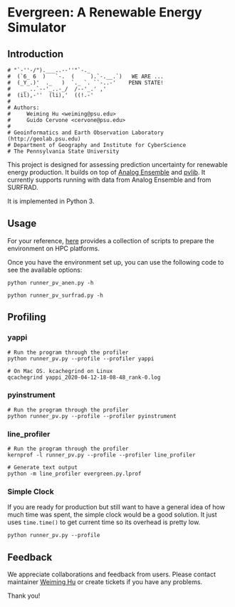 # Evergreen: A Renewable Energy Simulator

## Introduction

```
# "`-''-/").___..--''"`-._
#  (`6_ 6  )   `-.  (     ).`-.__.`)   WE ARE ...
#  (_Y_.)'  ._   )  `._ `. ``-..-'    PENN STATE!
#    _ ..`--'_..-_/  /--'_.' ,'
#  (il),-''  (li),'  ((!.-'
# 
# Authors: 
#     Weiming Hu <weiming@psu.edu>
#     Guido Cervone <cervone@psu.edu>
#
# Geoinformatics and Earth Observation Laboratory (http://geolab.psu.edu)
# Department of Geography and Institute for CyberScience
# The Pennsylvania State University
```

This project is designed for assessing prediction uncertainty for renewable energy production. It builds on top of [Analog Ensemble](https://weiming-hu.github.io/AnalogsEnsemble/) and [pvlib](https://pvlib-python.readthedocs.io/en/stable/). It currently supports running with data from Analog Ensemble and from SURFRAD.

It is implemented in Python 3.

## Usage

For your reference, [here](https://github.com/Weiming-Hu/RenewableSimulator/issues/2) provides a collection of scripts to prepare the environment on HPC platforms.

Once you have the environment set up, you can use the following code to see the available options:

```shell script
python runner_pv_anen.py -h

python runner_pv_surfrad.py -h
```

## Profiling

### yappi

```shell script
# Run the program through the profiler
python runner_pv.py --profile --profiler yappi

# On Mac OS. kcachegrind on Linux
qcachegrind yappi_2020-04-12-18-08-48_rank-0.log
```

### pyinstrument

```shell script
# Run the program through the profiler
python runner_pv.py --profile --profiler pyinstrument
```

### line_profiler

```shell script
# Run the program through the profiler
kernprof -l runner_pv.py --profile --profiler line_profiler

# Generate text output
python -m line_profiler evergreen.py.lprof
```

### Simple Clock

If you are ready for production but still want to have a general idea of how much time was spent, the simple clock would be a good solution. It just uses `time.time()` to get current time so its overhead is pretty low.

```shell script
python runner_pv.py --profile
```

## Feedback

We appreciate collaborations and feedback from users. Please contact maintainer [Weiming Hu](http://weiming.ddns.net) or create tickets if you have any problems.

Thank you!

